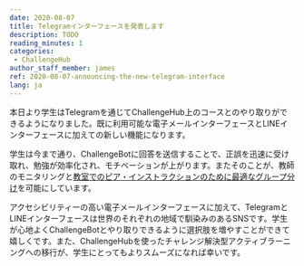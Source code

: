 ```yaml
---
date: 2020-08-07
title: Telegramインターフェースを発表します
description: TODO
reading_minutes: 1
categories:
 - ChallengeHub
author_staff_member: james
ref: 2020-08-07-announcing-the-new-telegram-interface
lang: ja
---
```


本日より学生はTelegramを通じてChallengeHub上のコースとのやり取りができるようになりました。既に利用可能な電子メールインターフェースとLINEインターフェースに加えての新しい機能になります。

学生は今まで通り、ChallengeBotに回答を送信することで、正誤を迅速に受け取れ、勉強が効率化され、モチベーションが上がります。またそのことが、教師のモニタリングと[教室でのピア・インストラクションのために最適なグループ分け]( /2020/04/10/announcing-study-teams/ )を可能にしています。

アクセシビリティーの高い電子メールインターフェースに加えて、TelegramとLINEインターフェースは世界のそれぞれの地域で馴染みのあるSNSです。学生が心地よくChallengeBotとやり取りできるように選択肢を増やすことができて嬉しくです。また、ChallengeHubを使ったチャレンジ解決型アクティブラーニングへの移行が、学生にとってもよりスムーズになれば幸いです。
